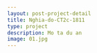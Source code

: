 ```yaml
---
layout: post-project-detail
title: Nghia-do-CT2c-1811
type: project
description: Mo ta du an
image: 01.jpg 
---
```

